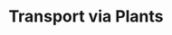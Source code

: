 ---
title: "Transport via Plants"
permalink: /spells/transport-via-plants/
tags:
  - Spell
  - 6th Level
  - Conjuration
available_for:
  - Druid
level: "6th Level"
school: "Conjuration"
range: "10 ft"
comp:
  - V
  - S
duration: "1 Round"
description: |
  This spell creates a magical link between a Large or larger inanimate plant within range and another plant, at any distance, on the same plane of existence. You must have seen or touched the destination plant at least once before. For the duration, any creature can step into the target plant and exit from the destination plant by using 5 feet of movement.
excerpt: "This spell creates a magical link between a Large or larger inanimate plant within range and another plant, at any distance, on the same plane of existence."
source: "Basic Rules"
---